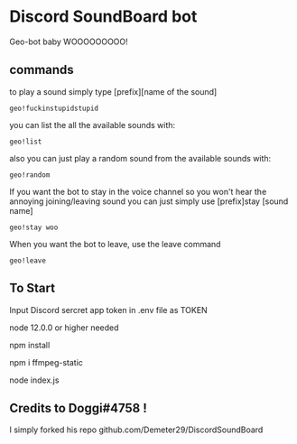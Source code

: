 # Discord SoundBoard bot

Geo-bot baby WOOOOOOOOO!
## commands

to play a sound simply type [prefix][name of the sound]

```
geo!fuckinstupidstupid
```
you can list the all the available sounds with:
```
geo!list
```
also you can just play a random sound from the available sounds with:
```
geo!random
```
If you want the bot to stay in the voice channel so you won't hear the annoying joining/leaving sound you can just simply use [prefix]stay [sound name]
```
geo!stay woo
```
When you want the bot to leave, use the leave command
```
geo!leave
```

## To Start

Input Discord sercret app token in .env file as TOKEN

node 12.0.0 or higher needed

npm install

npm i ffmpeg-static

node index.js

## Credits to Doggi#4758 !
  
  I simply forked his repo github.com/Demeter29/DiscordSoundBoard

